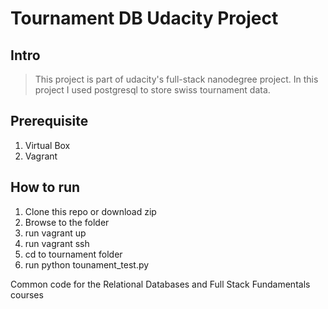 # Tournament DB Udacity Project

## Intro 
> This project is part of udacity's full-stack nanodegree project. In this project I used
postgresql to store swiss tournament data.

## Prerequisite 
1. Virtual Box
2. Vagrant

## How to run
1. Clone this repo or download zip
2. Browse to the folder
3. run vagrant up
4. run vagrant ssh
5. cd to tournament folder
6. run python tounament_test.py

Common code for the Relational Databases and Full Stack Fundamentals courses
